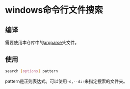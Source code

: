 # windows命令行文件搜索

## 编译

需要使用本仓库中的[argparse](../argparse)头文件。

## 使用

```bash
search [options] pattern
```

pattern是正则表达式。可以使用`-d,--dir`来指定搜索的文件夹。
